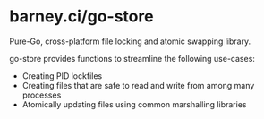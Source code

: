 # barney.ci/go-store

Pure-Go, cross-platform file locking and atomic swapping library.

go-store provides functions to streamline the following use-cases:

* Creating PID lockfiles
* Creating files that are safe to read and write from among many processes
* Atomically updating files using common marshalling libraries
